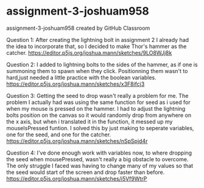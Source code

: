 # assignment-3-joshuam958
assignment-3-joshuam958 created by GitHub Classroom

Question 1: After creating the lightning bolt in assignment 2 I already had the idea to incorporate that, so I decided to make Thor's hammer as the catcher.
https://editor.p5js.org/joshua.mann/sketches/9LO8WJj8k

Question 2: I added to lightning bolts to the sides of the hammer, as if one is summoning them to spawn when they click. Positionning them wasn't to hard,just needed a little practice with the boolean variables.
https://editor.p5js.org/joshua.mann/sketches/x3F8ifcj3

Question 3: Getting the seed to drop wasn't really a problem for me. The problem I actually had was using the same function for seed as i used for when my mouse is pressed on the hammer.
I had to adjust the lightning bolts position on the canvas so it would randomly drop from anywhere on the x axis, but when i translated it in the function, it messed up my mouseIsPressed funtion.
I solved this by just making to seperate variables, one for the seed, and one for the catcher.
https://editor.p5js.org/joshua.mann/sketches/nSpSpjd4r

Question 4: I've done enough work with variables now, to where dropping the seed when mousePressed, wasn't really a big obstacle to overcome. The only struggle I faced was having to change many of my values so that the seed would start of the screen and drop faster than before.
https://editor.p5js.org/joshua.mann/sketches/i5Vf9WtrP

